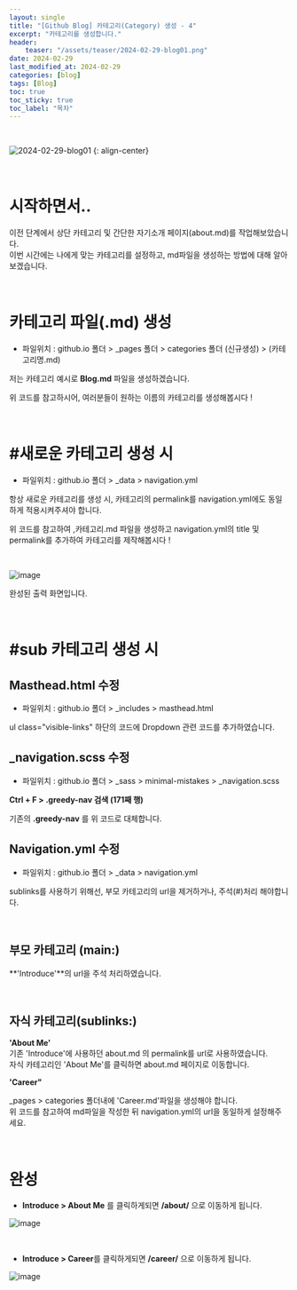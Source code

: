 ```yaml
---
layout: single
title: "[Github Blog] 카테고리(Category) 생성 - 4"
excerpt: "카테고리를 생성합니다."
header:
    teaser: "/assets/teaser/2024-02-29-blog01.png"
date: 2024-02-29
last_modified_at: 2024-02-29
categories: [blog]
tags: [Blog]
toc: true
toc_sticky: true
toc_label: "목차"
---
```


<style>
    .gist {
        margin: 0 auto;
        width: 90%; /* 또는 원하는 너비 */
        max-height: 500px; /* 최대 높이 설정 */
        overflow: auto; /* 스크롤이 필요할 경우 스크롤 표시 */
        margin-top: 10px;
        margin-bottom: 24px;
    }
</style>

<br>

![2024-02-29-blog01](https://github.com/JunbeomCho22/JunbeomCho22.github.io/assets/156159216/feda458f-eb63-46f6-afa6-5e7968d0547b)
{: align-center}

<br>

# 시작하면서..

이전 단계에서 상단 카테고리 및 간단한 자기소개 페이지(about.md)를 작업해보았습니다.
<br>
이번 시간에는 나에게 맞는 카테고리를 설정하고, md파일을 생성하는 방법에 대해 알아보겠습니다.

<br>

# 카테고리 파일(.md) 생성

- 파일위치 : github.io 폴더 > _pages 폴더 > categories 폴더 (신규생성) > (카테고리명.md)

저는 카테고리 예시로 **Blog.md** 파일을 생성하겠습니다.

<script src="https://gist.github.com/JunbeomCho22/227b2cac18b0f614ab9bdd279df5add0.js"></script>

위 코드를 참고하시어, 여러분들이 원하는 이름의 카테고리를 생성해봅시다 !

<br>

# #새로운 카테고리 생성 시

- 파일위치 : github.io 폴더 > _data > navigation.yml

항상 새로운 카테고리를 생성 시, 카테고리의 permalink를 navigation.yml에도 동일하게 적용시켜주셔야 합니다.

<script src="https://gist.github.com/JunbeomCho22/9b0491666bc016f3bdda26679bc0fc81.js"></script>

위 코드를 참고하여 ,카테고리.md 파일을 생성하고 navigation.yml의 title 및 permalink를 추가하여 카테고리를 제작해봅시다 !

<br>

![image](https://github.com/JunbeomCho22/JunbeomCho22.github.io/assets/156159216/7e48f067-4f94-4d5a-a595-85e2bbd4650a)

완성된 출력 화면입니다.

<br>

# #sub 카테고리 생성 시

## Masthead.html 수정

- 파일위치 : github.io 폴더 > _includes > masthead.html

<script src="https://gist.github.com/JunbeomCho22/b07553a7d7a8703815d85e157bf71b3e.js"></script>

ul class="visible-links" 하단의 코드에 Dropdown 관련 코드를 추가하였습니다.

## _navigation.scss 수정

- 파일위치 : github.io 폴더 > _sass > minimal-mistakes > _navigation.scss

<script src="https://gist.github.com/JunbeomCho22/8b39716ee322bd676c4a20518a9ae70d.js"></script>

**Ctrl + F > .greedy-nav 검색 (171째 행)**

기존의 **.greedy-nav** 를 위 코드로 대체합니다.

## Navigation.yml 수정

- 파일위치 : github.io 폴더 > _data > navigation.yml

<script src="https://gist.github.com/JunbeomCho22/f421b73422f6315b3f198d19f4f30a10.js"></script>

sublinks를 사용하기 위해선, 부모 카테고리의 url을 제거하거나, 주석(#)처리 해야합니다.

<br>

## **부모 카테고리 (main:)**

**'Introduce'**의 url을 주석 처리하였습니다.

<br>

## **자식 카테고리(sublinks:)**

**'About Me'**
<br>
기존 'Introduce'에 사용하던 about.md 의 permalink를 url로 사용하였습니다.
<br>
자식 카테고리인 'About Me'를 클릭하면 about.md 페이지로 이동합니다.

**'Career"**

<script src="https://gist.github.com/JunbeomCho22/205fb92ef19f283138879b29a419a85c.js"></script>

_pages > categories 폴더내에 'Career.md'파일을 생성해야 합니다.
<br>
위 코드를 참고하여 md파일을 작성한 뒤 navigation.yml의 url을 동일하게 설정해주세요.

<br>

# 완성

 - **Introduce > About Me** 를 클릭하게되면 **/about/** 으로 이동하게 됩니다.

![image](https://github.com/JunbeomCho22/JunbeomCho22.github.io/assets/156159216/8c37a5cf-634e-422c-b859-2e778a5db001)

<br>

 - **Introduce > Career**를 클릭하게되면 **/career/** 으로 이동하게 됩니다.

![image](https://github.com/JunbeomCho22/JunbeomCho22.github.io/assets/156159216/59a1f17d-4ad1-411d-be85-44c4a3ad5cd8)